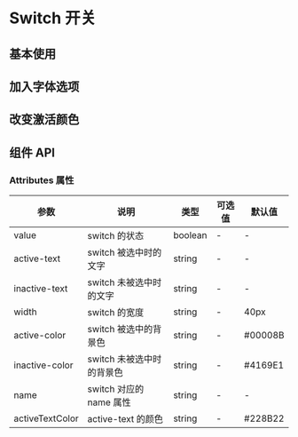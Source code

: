 # Switch 开关

## 基本使用

<preview path="../demos/switch/switch-1.vue" title="基本使用" description=" "></preview>

## 加入字体选项

<preview path="../demos/switch/switch-2.vue" title="加入字体选项" description=" "></preview>

## 改变激活颜色

<preview path="../demos/switch/switch-3.vue" title="改变激活颜色" description=" "></preview>

## 组件 API

### Attributes 属性

| 参数             | 说明                 | 类型      | 可选值 | 默认值   |
|----------------|--------------------|---------|-----|-------|
| value          | switch 的状态         | boolean | -   | -     |
| active-text    | switch 被选中时的文字     | string  | -   | -     |
| inactive-text  | switch 未被选中时的文字    | string  | -   | -     |
| width          | switch 的宽度         | string  | -   | 40px  |
| active-color   | switch 被选中的背景色     | string  | -   | #00008B |
| inactive-color | switch 未被选中时的背景色   | string   | -   | #4169E1     |
| name   | switch 对应的 name 属性 | string  | -   | -     |
| activeTextColor   | active-text 的颜色    | string  | -   | #228B22    |
